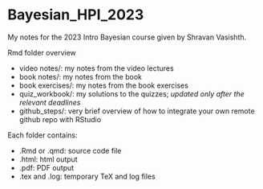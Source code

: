 # Bayesian_HPI_2023
My notes for the 2023 Intro Bayesian course given by Shravan Vasishth.

Rmd folder overview

- video notes/: my notes from the video lectures
- book notes/: my notes from the book
- book exercises/: my notes from the book exercises
- quiz_workbook/: my solutions to the quizzes; *updated only after the relevant deadlines*
- github_steps/: very brief overview of how to integrate your own remote github repo with RStudio

Each folder contains:
- .Rmd or .qmd: source code file
- .html: html output
- .pdf: PDF output
- .tex and .log: temporary TeX and log files
